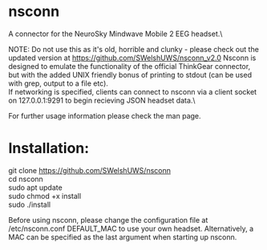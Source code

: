 # nsconn
A connector for the NeuroSky Mindwave Mobile 2 EEG headset.\

NOTE: Do not use this as it's old, horrible and clunky - please check out the updated version at https://github.com/SWelshUWS/nsconn_v2.0
Nsconn is designed to emulate the functionality of the official ThinkGear connector, but with the added UNIX friendly bonus of printing to stdout (can be used with grep, output to a file etc). \
If networking is specified, clients can connect to nsconn via a client socket on 127.0.0.1:9291 to begin recieving JSON headset data.\

For further usage information please check the man page.

# Installation:

git clone https://github.com/SWelshUWS/nsconn \
cd nsconn \
sudo apt update \
sudo chmod +x install \
sudo ./install 

Before using nsconn, please change the configuration file at /etc/nsconn.conf DEFAULT_MAC to use your own headset. Alternatively, a MAC can be specified as the last argument when starting up nsconn.


